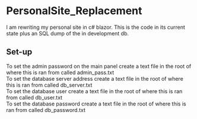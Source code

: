 # PersonalSite_Replacement

I am rewriting my personal site in c# blazor.
This is the code in its current state plus an SQL dump of the in development db. 

## Set-up
To set the admin password on the main panel create a text file in the root of where this is ran from called admin_pass.txt  
To set the database server address create a text file in the root of where this is ran from called db_server.txt  
To set the database user create a text file in the root of where this is ran from called db_user.txt  
To set the database password create a text file in the root of where this is ran from called db_password.txt  
